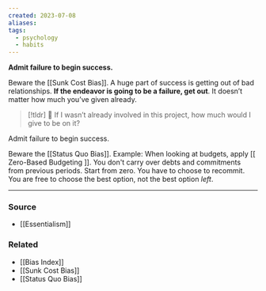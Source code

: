 ```yaml
---
created: 2023-07-08
aliases: 
tags:
  - psychology
  - habits
---
```

**Admit failure to begin success.**

Beware the [[Sunk Cost Bias]]. A huge part of success is getting out of bad relationships. **If the endeavor is going to be a failure, get out**. It doesn’t matter how much you’ve given already. 

> [!tldr] 🔑 If I wasn’t already involved in this project, how much would I give to be on it?

Admit failure to begin success.

Beware the [[Status Quo Bias]]. Example: When looking at budgets, apply [[  Zero-Based Budgeting  ]]. You don't carry over debts and commitments from previous periods. Start from zero. You have to choose to recommit. You are free to choose the best option, not the best option *left*.

---

### Source
- [[Essentialism]]

### Related
- [[Bias Index]]
- [[Sunk Cost Bias]] 
- [[Status Quo Bias]]